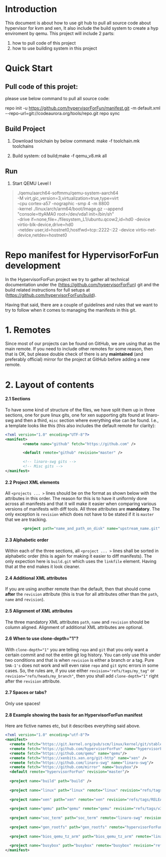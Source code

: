 # Introduction

This document is about how to use git hub to pull all source code about hypervisor for kvm and xen,
It also include the build system to create a hyp enviroment by qemu. This project will include 2 parts:
1. how to pull code of this project
2. how to use building system in this project

# Quick Start
## Pull code of this projet:
please use below command to pull all source code:

repo init -u https://github.com/hypervisorForFun/manifest.git -m default.xml --repo-url=git://codeaurora.org/tools/repo.git
repo sync

## Build Project
1. Download toolchain by below command:
   make -f toolchain.mk toolchains
   
2. Build system:
   cd build;make -f qemu_v8.mk all

## Run
1. Start QEMU Level I
> ./qemu/aarch64-softmmu/qemu-system-aarch64 \
-M virt,gic_version=3,virtualization=true,type=virt \
-cpu cortex-a57 -nographic -smp 4 -m 8800 \
-kernel ./linux/arch/arm64/boot/Image.gz --append "console=ttyAMA0 root=/dev/vda1 init=/bin/sh" \
-drive if=none,file=./filesystem_L1/ubuntu.qcow2,id=hd0 -device virtio-blk-device,drive=hd0 \
-netdev user,id=hostnet0,hostfwd=tcp::2222-:22 -device virtio-net-device,netdev=hostnet0



# Repo manifest for HypervisorForFun development

In the HypervisorForFun project we try to gather all technical documentation under the
(https://github.com/hypervisorForFun) git and the build related
instructions for full setups at (https://github.com/hypervisorForFun/build).

Having that said, there are a couple of guidelines and rules that we want to
try to follow when it comes to managing the manifests in this git.

# 1. Remotes
Since most of our projects can be found on GitHub, we are using that as the main
remote. If you need to include other remotes for some reason, then that is OK,
but please double check of there is any **maintained** (and preferably
official) mirror for the project at GitHub before adding a new remote.

# 2. Layout of contents
#### 2.1 Sections
To have some kind of structure of the files, we have split them up in three
sections, one for pure linux gits, one for xen supporting gits found at
linaro-swg and then a third, `misc` section where everything else can be found.
I.e., a template looks like this (this also includes the default remote for
clarity):
```xml
<?xml version="1.0" encoding="UTF-8"?>
<manifest>
        <remote name="github" fetch="https://github.com" />

        <default remote="github" revision="master" />

        <!-- linaro-swg gits -->
        <!-- Misc gits -->
</manifest>
```

#### 2.2 Project XML elements
All `<projects ... >` lines should be on the format as shown below with the
attributes in this order. The reason for this is to have it uniformly done
across all manifests and that it will make it easier when comparing various
versions of manifests with diff tools. All three attributes are **mandatory**.
The only exception is `revision` which does not have to be stated if it is
`master` that we are tracking.

```xml
        <project path="name_and_path_on_disk" name="upstream_name.git" revision="git_revsion" />
```
#### 2.3 Alphabetic order
Within each of the three sections, all `<project ... >` lines shall be sorted in
alphabetic order (this is again for making it easier to diff manifests). The
only expection here is `build.git` which uses the `linkfile` element. Having
that at the end makes it look cleaner.

#### 2.4 Additional XML attributes
If you are using another remote than the default, then that should come
**after** the `revision` attribute (this is true for all attributes other than
the `path`, `name` and `revision`).

#### 2.5 Alignment of XML attributes
The three mandatory XML attributes `path`, `name` and `revision` should be
column aligned. Alignment of additional XML attributes are optional.

#### 2.6 When to use clone-depth="1"?
With `clone-depth="1"` you are telling `repo` and `git` that you only want a
certain commit and not the entire git log history. You can only use this under
two conditions and that is when `revision` is either a branch or a tag. Pure
`SHA-1's` does not work and will even raise `repo` and `git` sync errors in
some cases. So, the rules are, if you use either `revision="refs/tags/my_tag"`
or `revision="refs/heads/my_branch"`, then you shall add `clone-depth="1"` right
after the `revision` attribute.

#### 2.7 Spaces or tabs?
Only use spaces!

#### 2.8 Example showing the basis for an HypervisorForFun manifest
Here are fictive names etc, but it describes everything said above.
```xml
<?xml version="1.0" encoding="utf-8"?>
<manifest>
  <remote fetch="https://git.kernel.org/pub/scm/linux/kernel/git/stable" name="linux"/>
  <remote fetch="https://github.com/hypervisorForFun" name="hypervisorForFun"/>
  <remote fetch="https://github.com/qemu" name="qemu"/>
  <remote fetch="https://xenbits.xen.org/git-http" name="xen" />
  <remote fetch="https://github.com/linaro-swg" name="linaro-swg"/>
  <remote fetch="https://github.com/mirror" name="busybox"/>
  <default remote="hypervisorForFun" revision="master"/>
  
  <project name="build" path="build" />
  
  <project name="linux" path="linux" remote="linux" revision="refs/tags/v4.19.16" />
  
  <project name="xen" path="xen" remote="xen" revision="refs/tags/RELEASE-4.11.1" />
  
  <project name="qemu" path="qemu" remote="qemu" revision="refs/tags/v3.0.0" />
  
  <project name="soc_term" path="soc_term" remote="linaro-swg" revision="5493a6e7c264536f5ca63fe7511e5eed991e4f20"/>
  
  <project name="gen_rootfs" path="gen_rootfs" remote="hypervisorForFun" revision="refs/tags/v1.0"/>
  
  <project name="bios_qemu_tz_arm" path="bios_qemu_tz_arm" remote="linaro-swg" revision="0271acbfa81d93e64c2fdd6ae8b0be14a8c45719"/>
  
  <project name="busybox" path="busybox" remote="busybox" revision="refs/tags/1_29_0"/>
</manifest>

```
